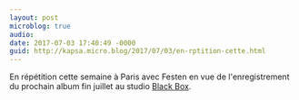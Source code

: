 ```yaml
---
layout: post
microblog: true
audio: 
date: 2017-07-03 17:40:49 -0000
guid: http://kapsa.micro.blog/2017/07/03/en-rptition-cette.html
---
```

En répétition cette semaine à Paris avec Festen en vue de l'enregistrement du prochain album fin juillet au studio [Black Box](http://studioblackbox.fr/Studio_Black_Box_Enter/Black_Box_-_english_french.html).

